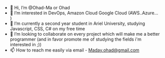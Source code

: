 - 👋 Hi, I’m @Ohad-Ma or Ohad
- 👀 I’m interested in DevOps, Amazon Cloud Google Cloud (AWS..Azure... )
- 🌱 I’m currently a second year student in Ariel University, studying Javascript, CSS, C# on my free time  
- 💞️ I’m looking to collaborate on every project which will make me a better programmer (and in favor promote me of studying the fields i'm interested in ;))
- 📫 How to reach me easily via email - Maday.ohad@gmail.com

<!---
Ohad-Ma/Ohad-Ma is a ✨ special ✨ repository because its `README.md` (this file) appears on your GitHub profile.
You can click the Preview link to take a look at your changes.
--->
